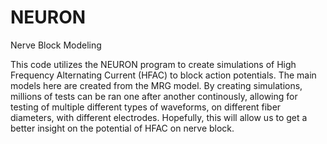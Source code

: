 # NEURON
Nerve Block Modeling

This code utilizes the NEURON program to create simulations of High Frequency Alternating Current (HFAC) to block action potentials. The main models here are created from the MRG model. By creating simulations, millions of tests can be ran one after another continously, allowing for testing of multiple different types of waveforms, on different fiber diameters, with different electrodes. Hopefully, this will allow us to get a better insight on the potential of HFAC on nerve block.
